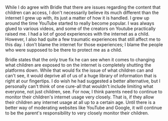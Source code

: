 While I do agree with Bridle that there are issues regarding the content that children can access, I don't necessarily believe its much different than the internet I grew up with, its just a matter of how it is handled. I grew up around the time YouTube started to really become popular. I was always glued to various videos, and some of the creators on Youtube practically raised me. I had a lot of good experiences with the internet as a child. However, I also had quite a few traumatic experiences that still affect me to this day. I don't blame the internet for those experiences; I blame the people who were supposed to be there to protect me as a child.

Bridle states that the only true fix he can see when it comes to changing what children are exposed to on the internet is completely shutting the platforms down. While that would fix the issue of what children can and can't see, it would deprive all of us of a huge library of information that is right at our fingertips. I do wish he had suggested a better alternative, but I personally can't think of one cure-all that wouldn't include limiting what everyone, not just children, see. For now, I think parents need to continue to monitor their children's internet usage very closely. That is, if they allow their children any internet usage at all up to a certain age. Until there is a better way of moderating websites like YouTube and Google, it will continue to be the parent's responsibility to very closely monitor their children.
